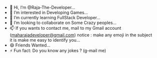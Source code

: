 - 👋 Hi, I’m @Raja-The-Developer...
- 👀 I’m interested in Developing Games...
- 🌱 I’m currently learning FullStack Developer...
- 💞️ I’m looking to collaborate on Some Crazy peoples...
- 📫 If you wants to contact me, mail to my Gmail account (maharajadeveloper@gmail.com) notice : make any emoji in the subject it is make me easy to identify you...
- 😄 Friends Wanted...
- ⚡ Fun fact: Do you know any jokes ? (g-mail me)

<!---
Raja-The-Developer/Raja-The-Developer is a ✨ special ✨ repository because its `README.md` (this file) appears on your GitHub profile.
You can click the Preview link to take a look at your changes.
--->

